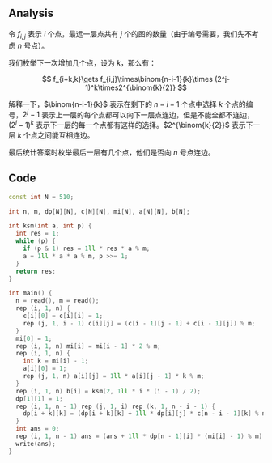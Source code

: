 ## Analysis

令 $f_{i,j}$ 表示 $i$ 个点，最远一层点共有 $j$ 个的图的数量（由于编号需要，我们先不考虑 $n$ 号点）。

我们枚举下一次增加几个点，设为 $k$，那么有：

$$
f_{i+k,k}\gets f_{i,j}\times\binom{n-i-1}{k}\times (2^j-1)^k\times2^{\binom{k}{2}}
$$

解释一下，$\binom{n-i-1}{k}$ 表示在剩下的 $n-i-1$ 个点中选择 $k$ 个点的编号，$2^j-1$ 表示上一层的每个点都可以向下一层点连边，但是不能全都不连边，$(2^j-1)^k$ 表示下一层的每一个点都有这样的选择。$2^{\binom{k}{2}}$ 表示下一层 $k$ 个点之间能互相连边。

最后统计答案时枚举最后一层有几个点，他们是否向 $n$ 号点连边。

## Code

```cpp
const int N = 510;

int n, m, dp[N][N], c[N][N], mi[N], a[N][N], b[N];

int ksm(int a, int p) {
  int res = 1;
  while (p) {
    if (p & 1) res = 1ll * res * a % m;
    a = 1ll * a * a % m, p >>= 1;
  }
  return res;
}

int main() {
  n = read(), m = read();
  rep (i, 1, n) {
    c[i][0] = c[i][i] = 1;
    rep (j, 1, i - 1) c[i][j] = (c[i - 1][j - 1] + c[i - 1][j]) % m;
  }
  mi[0] = 1;
  rep (i, 1, n) mi[i] = mi[i - 1] * 2 % m;
  rep (i, 1, n) {
    int k = mi[i] - 1;
    a[i][0] = 1;
    rep (j, 1, n) a[i][j] = 1ll * a[i][j - 1] * k % m;
  }
  rep (i, 1, n) b[i] = ksm(2, 1ll * i * (i - 1) / 2);
  dp[1][1] = 1;
  rep (i, 1, n - 1) rep (j, 1, i) rep (k, 1, n - i - 1) {
    dp[i + k][k] = (dp[i + k][k] + 1ll * dp[i][j] * c[n - i - 1][k] % m * a[j][k] % m * b[k] % m) % m;
  }
  int ans = 0;
  rep (i, 1, n - 1) ans = (ans + 1ll * dp[n - 1][i] * (mi[i] - 1) % m) % m;
  write(ans);
}
```
